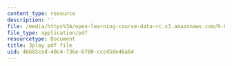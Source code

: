 ```yaml
---
content_type: resource
description: ''
file: /media/https%3A/open-learning-course-data-rc.s3.amazonaws.com/6-890-algorithmic-lower-bounds-fun-with-hardness-proofs-fall-2014/46685ced40c4736e6700ccc458e46a64_e10dswn-grA.pdf
file_type: application/pdf
resourcetype: Document
title: 3play pdf file
uid: 46685ced-40c4-736e-6700-ccc458e46a64
---
```

